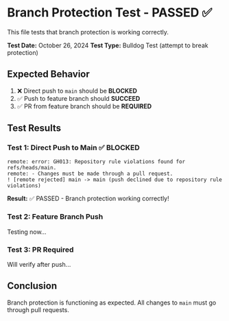 # Branch Protection Test - PASSED ✅

This file tests that branch protection is working correctly.

**Test Date:** October 26, 2024
**Test Type:** Bulldog Test (attempt to break protection)

## Expected Behavior

1. ❌ Direct push to `main` should be **BLOCKED**
2. ✅ Push to feature branch should **SUCCEED**
3. ✅ PR from feature branch should be **REQUIRED**

## Test Results

### Test 1: Direct Push to Main ✅ BLOCKED

```
remote: error: GH013: Repository rule violations found for refs/heads/main.
remote: - Changes must be made through a pull request.
! [remote rejected] main -> main (push declined due to repository rule violations)
```

**Result:** ✅ PASSED - Branch protection working correctly!

### Test 2: Feature Branch Push

Testing now...

### Test 3: PR Required

Will verify after push...

## Conclusion

Branch protection is functioning as expected. All changes to `main` must go through pull requests.
